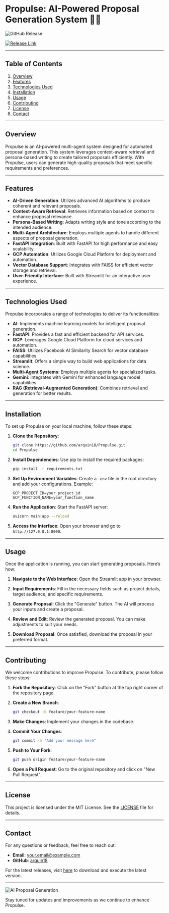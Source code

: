 # Propulse: AI-Powered Proposal Generation System 🤖📄

![GitHub Release](https://img.shields.io/badge/Latest_Release-Download-blue)

[![Release Link](https://img.shields.io/badge/Visit_Releases-Click_here-brightgreen)](https://github.com/arquin18/Propulse/releases)

---

## Table of Contents

1. [Overview](#overview)
2. [Features](#features)
3. [Technologies Used](#technologies-used)
4. [Installation](#installation)
5. [Usage](#usage)
6. [Contributing](#contributing)
7. [License](#license)
8. [Contact](#contact)

---

## Overview

Propulse is an AI-powered multi-agent system designed for automated proposal generation. This system leverages context-aware retrieval and persona-based writing to create tailored proposals efficiently. With Propulse, users can generate high-quality proposals that meet specific requirements and preferences.

---

## Features

- **AI-Driven Generation**: Utilizes advanced AI algorithms to produce coherent and relevant proposals.
- **Context-Aware Retrieval**: Retrieves information based on context to enhance proposal relevance.
- **Persona-Based Writing**: Adapts writing style and tone according to the intended audience.
- **Multi-Agent Architecture**: Employs multiple agents to handle different aspects of proposal generation.
- **FastAPI Integration**: Built with FastAPI for high performance and easy scalability.
- **GCP Automation**: Utilizes Google Cloud Platform for deployment and automation.
- **Vector Database Support**: Integrates with FAISS for efficient vector storage and retrieval.
- **User-Friendly Interface**: Built with Streamlit for an interactive user experience.

---

## Technologies Used

Propulse incorporates a range of technologies to deliver its functionalities:

- **AI**: Implements machine learning models for intelligent proposal generation.
- **FastAPI**: Provides a fast and efficient backend for API services.
- **GCP**: Leverages Google Cloud Platform for cloud services and automation.
- **FAISS**: Utilizes Facebook AI Similarity Search for vector database capabilities.
- **Streamlit**: Offers a simple way to build web applications for data science.
- **Multi-Agent Systems**: Employs multiple agents for specialized tasks.
- **Gemini**: Integrates with Gemini for enhanced language model capabilities.
- **RAG (Retrieval-Augmented Generation)**: Combines retrieval and generation for better results.

---

## Installation

To set up Propulse on your local machine, follow these steps:

1. **Clone the Repository**:
   ```bash
   git clone https://github.com/arquin18/Propulse.git
   cd Propulse
   ```

2. **Install Dependencies**:
   Use pip to install the required packages:
   ```bash
   pip install -r requirements.txt
   ```

3. **Set Up Environment Variables**:
   Create a `.env` file in the root directory and add your configurations. Example:
   ```
   GCP_PROJECT_ID=your_project_id
   GCP_FUNCTION_NAME=your_function_name
   ```

4. **Run the Application**:
   Start the FastAPI server:
   ```bash
   uvicorn main:app --reload
   ```

5. **Access the Interface**:
   Open your browser and go to `http://127.0.0.1:8000`.

---

## Usage

Once the application is running, you can start generating proposals. Here’s how:

1. **Navigate to the Web Interface**:
   Open the Streamlit app in your browser.

2. **Input Requirements**:
   Fill in the necessary fields such as project details, target audience, and specific requirements.

3. **Generate Proposal**:
   Click the "Generate" button. The AI will process your inputs and create a proposal.

4. **Review and Edit**:
   Review the generated proposal. You can make adjustments to suit your needs.

5. **Download Proposal**:
   Once satisfied, download the proposal in your preferred format.

---

## Contributing

We welcome contributions to improve Propulse. To contribute, please follow these steps:

1. **Fork the Repository**:
   Click on the "Fork" button at the top right corner of the repository page.

2. **Create a New Branch**:
   ```bash
   git checkout -b feature/your-feature-name
   ```

3. **Make Changes**:
   Implement your changes in the codebase.

4. **Commit Your Changes**:
   ```bash
   git commit -m "Add your message here"
   ```

5. **Push to Your Fork**:
   ```bash
   git push origin feature/your-feature-name
   ```

6. **Open a Pull Request**:
   Go to the original repository and click on "New Pull Request".

---

## License

This project is licensed under the MIT License. See the [LICENSE](LICENSE) file for details.

---

## Contact

For any questions or feedback, feel free to reach out:

- **Email**: [your.email@example.com](mailto:your.email@example.com)
- **GitHub**: [arquin18](https://github.com/arquin18)

For the latest releases, visit [here](https://github.com/arquin18/Propulse/releases) to download and execute the latest version.

--- 

![AI Proposal Generation](https://example.com/path/to/image.jpg)

Stay tuned for updates and improvements as we continue to enhance Propulse.